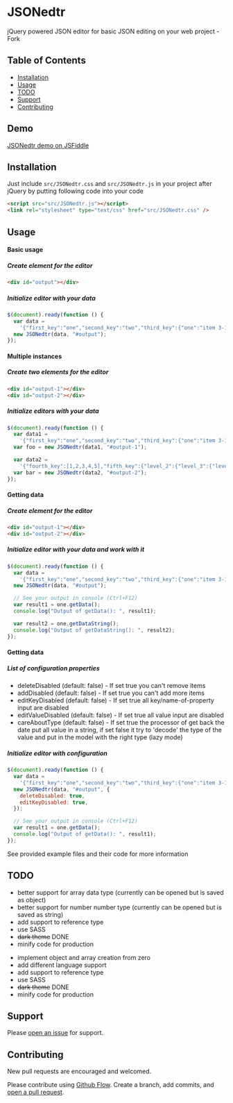 # JSONedtr

jQuery powered JSON editor for basic JSON editing on your web project - Fork

## Table of Contents

- [Installation](#installation)
- [Usage](#usage)
- [TODO](#todo)
- [Support](#support)
- [Contributing](#contributing)

## Demo

[JSONedtr demo on JSFiddle](https://jsfiddle.net/4te6bkma/2/)

## Installation

Just include `src/JSONedtr.css` and `src/JSONedtr.js` in your project after jQuery by putting following code into your code

```html
<script src="src/JSONedtr.js"></script>
<link rel="stylesheet" type="text/css" href="src/JSONedtr.css" />
```

## Usage

#### Basic usage

##### Create element for the editor

```html
<div id="output"></div>
```

##### Initialize editor with your data

```js
$(document).ready(function () {
  var data =
    '{"first_key":"one","second_key":"two","third_key":{"one":"item 3-1","two":"item 3-2","three":"item 3-3"}}';
  new JSONedtr(data, "#output");
});
```

#### Multiple instances

##### Create two elements for the editor

```html
<div id="output-1"></div>
<div id="output-2"></div>
```

##### Initialize editors with your data

```js
$(document).ready(function () {
  var data1 =
    '{"first_key":"one","second_key":"two","third_key":{"one":"item 3-1","two":"item 3-2","three":"item 3-3"}}';
  var foo = new JSONedtr(data1, "#output-1");

  var data2 =
    '{"fourth_key":[1,2,3,4,5],"fifth_key":{"level_2":{"level_3":{"level_4":"item"}}}}';
  var bar = new JSONedtr(data2, "#output-2");
});
```

#### Getting data

##### Create element for the editor

```html
<div id="output-1"></div>
<div id="output-2"></div>
```

##### Initialize editor with your data and work with it

```js
$(document).ready(function () {
  var data =
    '{"first_key":"one","second_key":"two","third_key":{"one":"item 3-1","two":"item 3-2","three":"item 3-3"}}';
  new JSONedtr(data, "#output");

  // See your output in console (Ctrl+F12)
  var result1 = one.getData();
  console.log("Output of getData(): ", result1);

  var result2 = one.getDataString();
  console.log("Output of getDataString(): ", result2);
});
```

#### Getting data

##### List of configuration properties

- deleteDisabled (default: false) - If set true you can't remove items
- addDisabled (default: false) - If set true you can't add more items
- editKeyDisabled (default: false) - If set true all key/name-of-property input are disabled
- editValueDisabled (default: false) - If set true all value input are disabled
- careAboutType (default: false) - If set true the processor of get back the date put all value in a string, if set false it try to 'decode' the type of the value and put in the model with the right type (lazy mode)

##### Initialize editor with configuration

```js
$(document).ready(function () {
  var data =
    '{"first_key":"one","second_key":"two","third_key":{"one":"item 3-1","two":"item 3-2","three":"item 3-3"}}';
  new JSONedtr(data, "#output", {
    deleteDisabled: true,
    editKeyDisabled: true,
  });

  // See your output in console (Ctrl+F12)
  var result1 = one.getData();
  console.log("Output of getData(): ", result1);
});
```

See provided example files and their code for more information

## TODO

- better support for array data type (currently can be opened but is saved as object)
- better support for number number type (currently can be opened but is saved as string)
- add support to reference type
- use SASS
- ~~dark theme~~ DONE
- minify code for production

* implement object and array creation from zero
* add different language support
* add support to reference type
* use SASS
* ~~dark theme~~ DONE
* minify code for production

## Support

Please [open an issue](https://github.com/LorincJuraj/JSONedtr/issues/new) for support.

## Contributing

New pull requests are encouraged and welcomed.

Please contribute using [Github Flow](https://guides.github.com/introduction/flow/). Create a branch, add commits, and [open a pull request](https://github.com/fraction/readme-boilerplate/compare/).
